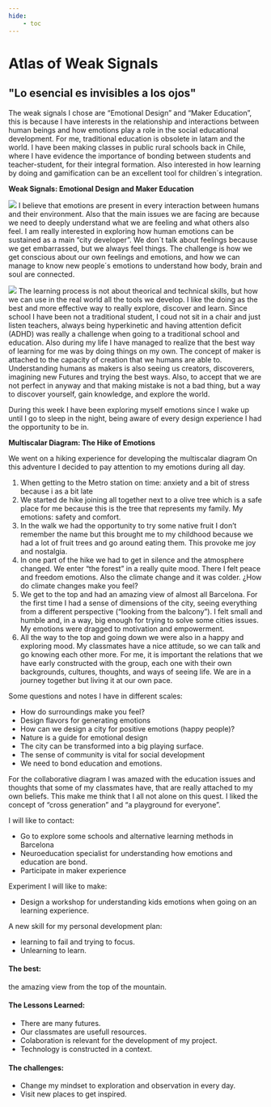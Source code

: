 ```yaml
---
hide:
    - toc
---
```


# Atlas of Weak Signals

## "Lo esencial es invisibles a los ojos"

The weak signals I chose are “Emotional Design” and “Maker Education”, this is because I have interests in the relationship and interactions between human beings and how emotions play a role in the social educational development. For me, traditional education is obsolete in latam and the world. I have been making classes in public rural schools back in Chile, where I have evidence the importance of bonding between students and teacher-student, for their integral formation. Also interested in how learning by doing and gamification can be an excellent tool for children´s integration. 


**Weak Signals: Emotional Design and Maker Education**

![](/Users/josehirmas/Desktop/MDEF/MDEFwebsite/mdef-template/docs/images/emotionaldesignws.png)
I believe that emotions are present in every interaction between humans and their environment. Also that the main issues we are facing are because we need to deeply understand what we are feeling and what others also feel. I am really interested in exploring how human emotions can be sustained as a main “city developer”. We don´t talk about feelings because we get embarrassed, but we always feel things. The challenge is how we get conscious about our own feelings and emotions, and how we can manage to know new people´s emotions to understand how body, brain and soul are connected. 

![](/Users/josehirmas/Desktop/MDEF/MDEFwebsite/mdef-template/docs/images/makereducationws.png)
The learning process is not about theorical and technical skills, but how we can use in the real world all the tools we develop. I like the doing as the best and more effective way to really explore, discover and learn. Since school I have been not a traditional student, I coud not sit in a chair and just listen teachers, always being hyperkinetic and having attention deficit (ADHD) was really a challenge when going to a traditional school and education. Also during my life I have managed to realize that the best way of learning for me was by doing things on my own. The concept of maker is attached to the capacity of creation that we humans are able to. Understanding humans as makers is also seeing us creators, discoverers, imagining new Futures and trying the best ways. Also, to accept that we are not perfect in anyway and that making mistake is not a bad thing, but a way to discover yourself, gain knowledge, and explore the world.

During this week I have been exploring myself emotions since I wake up until I go to sleep in the night, being aware of every design experience I had the opportunity to be in. 


**Multiscalar Diagram: The Hike of Emotions**

We went on a hiking experience for developing the multiscalar diagram On this adventure I decided to pay attention to my emotions during all day.

1.  When getting to the Metro station on time: anxiety and a bit of stress because i as a bit late
2.  We started de hike joining all together next to a olive tree which is a safe place for me because this is the tree that represents my family. My emotions: safety and comfort.
3.  In the walk we had the opportunity to try some native fruit I don’t remember the name but this brought me to my childhood because we had a lot of fruit trees and go around eating them. This provoke me joy and nostalgia. 
4.  In one part of the hike we had to get in silence and the atmosphere changed. We enter “the forest” in a really quite mood. There I felt peace and freedom emotions. Also the climate change and it was colder. ¿How do climate changes make you feel?
5.  We get to the top and had an amazing view of almost all Barcelona. For the first time I had a sense of dimensions of the city, seeing everything from a different perspective (“looking from the balcony”). I felt small and humble and, in a way, big enough for trying to solve some cities issues. My emotions were dragged to motivation and empowerment. 
6.  All the way to the top and going down we were also in a happy and exploring mood. My classmates have a nice attitude, so we can talk and go knowing each other more. For me, it is important the relations that we have early constructed with the group, each one with their own backgrounds, cultures, thoughts, and ways of seeing life. We are in a journey together but living it at our own pace. 

Some questions and notes I have in different scales:

-   How do surroundings make you feel?
-   Design flavors for generating emotions
-   How can we design a city for positive emotions (happy people)?
-   Nature is a guide for emotional design
-   The city can be transformed into a big playing surface.
-   The sense of community is vital for social development
-   We need to bond education and emotions.


For the collaborative diagram I was amazed with the education issues and thoughts that some of my classmates have, that are really attached to my own beliefs. This make me think that I all not alone on this quest.  I liked the concept of “cross generation” and “a playground for everyone”.


I will like to contact:
-   Go to explore some schools and alternative learning methods in Barcelona
-   Neuroeducation specialist for understanding how emotions and education are bond.
-   Participate in maker experience

Experiment I will like to make:
-   Design a workshop for understanding kids emotions when going on an learning experience. 


A new skill for my personal development plan: 
-   learning to fail and trying to focus.
-   Unlearning to learn.


#### The best: 
the amazing view from the top of the mountain.

#### The Lessons Learned:
- There are many futures.
- Our classmates are usefull resources. 
- Colaboration is relevant for the development of my project.
- Technology is constructed in a context. 

#### The challenges:
- Change my mindset to exploration and observation in every day.
- Visit new places to get inspired.







